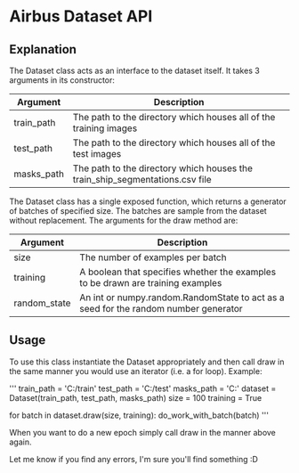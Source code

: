# Airbus Dataset API

## Explanation

The Dataset class acts as an interface to the dataset itself. It takes 3 arguments in its constructor:

|Argument | Description |
|--- | --- |
|train_path | The path to the directory which houses all of the training images |
|test_path | The path to the directory which houses all of the test images |
|masks_path | The path to the directory which houses the train_ship_segmentations.csv file|

The Dataset class has a single exposed function, which returns a generator of batches of specified size.
The batches are sample from the dataset without replacement. The arguments for the draw method are:

|Argument | Description |
|--- | --- |
|size | The number of examples per batch |
|training | A boolean that specifies whether the examples to be drawn are training examples |
|random_state | An int or numpy.random.RandomState to act as a seed for the random number generator|

## Usage
To use this class instantiate the Dataset appropriately and then call draw in the same manner you would use an iterator
(i.e. a for loop). Example:

'''
train_path = 'C:/train'
test_path = 'C:/test'
masks_path = 'C:'
dataset = Dataset(train_path, test_path, masks_path)
size = 100
training = True

for batch in dataset.draw(size, training):
    do_work_with_batch(batch)
'''

When you want to do a new epoch simply call draw in the manner above again.

Let me know if you find any errors, I'm sure you'll find something :D
